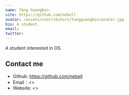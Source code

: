 ```yaml
---
name: Tang Guangbin
site: https://github.com/nebell
avatar: /assets/contributors/tangguangbin/avatar.jpg
bio: A student.
email: 
twitter: 
---
```


A student interested in OS.

## Contact me

- Github: <https://github.com/nebell>
- Email：<>
- Website: <>
